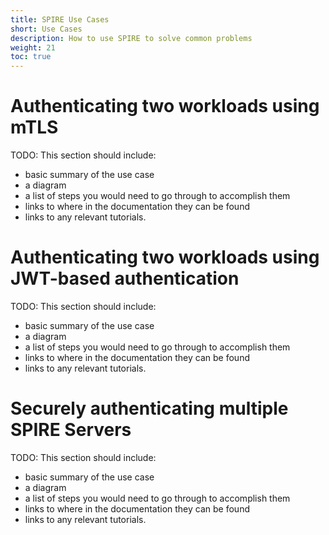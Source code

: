 ```yaml
---
title: SPIRE Use Cases
short: Use Cases
description: How to use SPIRE to solve common problems
weight: 21
toc: true
---
```


# Authenticating two workloads using mTLS

TODO: This section should include:
* basic summary of the use case
* a diagram
* a list of steps you would need to go through to accomplish them
* links to where in the documentation they can be found
* links to any relevant tutorials.

# Authenticating two workloads using JWT-based authentication

TODO: This section should include:
* basic summary of the use case
* a diagram
* a list of steps you would need to go through to accomplish them
* links to where in the documentation they can be found
* links to any relevant tutorials.

# Securely authenticating multiple SPIRE Servers

TODO: This section should include:
* basic summary of the use case
* a diagram
* a list of steps you would need to go through to accomplish them
* links to where in the documentation they can be found
* links to any relevant tutorials.
